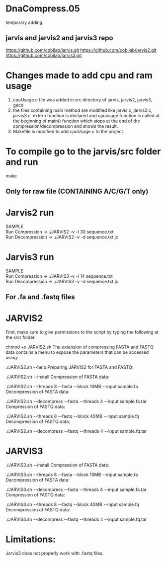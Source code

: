 # DnaCompress.05
temporary adding.

## jarvis and jarvis2 and jarvis3 repo

https://github.com/cobilab/jarvis.git
https://github.com/cobilab/jarvis2.git
https://github.com/cobilab/jarvis3.git


# Changes made to add cpu and ram usage
1. cpuUsage.c file was added in src directory of jarvis, jarvis2, jarvis3, geco
2. the files containing main method are modified
      like jarvis.c, jarvis2.c, jarvis3.c.
      extern function is declared and cpuusage function is called at the beginning of main() function which stops at the end of the compression/decompression and shows the result.
3. Makefile is modified to add cpuUsage.c to the project.

# To compile go to the jarvis/src folder and run
make


## Only for raw file (CONTAINING A/C/G/T only)
# Jarvis2 run
SAMPLE                                                             
      Run Compression   -> ./JARVIS2 -v -l 30 sequence.txt          
      Run Decompression -> ./JARVIS2 -v -d sequence.txt.jc   

# Jarvis3 run
SAMPLE                                                             
      Run Compression   -> ./JARVIS3 -v -l 14 sequence.txt         
      Run Decompression -> ./JARVIS3 -v -d sequence.txt.jc 

## For .fa and .fastq files

# JARVIS2

First, make sure to give permissions to the script by typing the following at the src/ folder

chmod +x JARVIS2.sh
The extension of compressing FASTA and FASTQ data contains a menu to expose the parameters that can be accessed using:

./JARVIS2.sh --help
Preparing JARVIS2 for FASTA and FASTQ:

./JARVIS2.sh --install
Compression of FASTA data:

./JARVIS2.sh --threads 8 --fasta --block 10MB --input sample.fa
Decompression of FASTA data:

./JARVIS2.sh --decompress --fasta --threads 4 --input sample.fa.tar
Compression of FASTQ data:

./JARVIS2.sh --threads 8 --fastq --block 40MB --input sample.fq
Decompression of FASTQ data:

./JARVIS2.sh --decompress --fastq --threads 4 --input sample.fq.tar

# JARVIS3


./JARVIS3.sh --install
Compression of FASTA data:

./JARVIS3.sh --threads 8 --fasta --block 10MB --input sample.fa
Decompression of FASTA data:

./JARVIS3.sh --decompress --fasta --threads 4 --input sample.fa.tar
Compression of FASTQ data:

./JARVIS3.sh --threads 8 --fastq --block 40MB --input sample.fq
Decompression of FASTQ data:

./JARVIS3.sh --decompress --fastq --threads 4 --input sample.fq.tar

# Limitations: 
Jarvis3 does not properly work with .fastq files.
